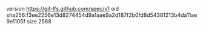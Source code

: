 version https://git-lfs.github.com/spec/v1
oid sha256:f3ee2256e13d8274454d9a1aae9a2d187f2b0fd8d54381213b4da11ae9e1105f
size 2588
